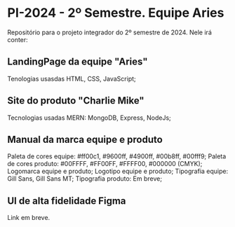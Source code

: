 # PI-2024 - 2º Semestre. Equipe Aries
Repositório para o projeto integrador do 2º semestre de 2024. Nele irá conter:

## LandingPage da equipe "Aries"
Tenologias usasdas HTML, CSS, JavaScript;

## Site do produto "Charlie Mike"
Tecnologias usadas MERN: MongoDB, Express, NodeJs;

## Manual da marca equipe e produto
Paleta de cores equipe: #ff00c1, #9600ff, #4900ff, #00b8ff, #00fff9;
Paleta de cores produto: #00FFFF, #FF00FF, #FFFF00, #000000 (CMYK);
Logomarca equipe e produto;
Logotipo equipe e produto;
Tipografia equipe: Gill Sans, Gill Sans MT;
Tipografia produto: Em breve;

## UI de alta fidelidade Figma
Link em breve.
